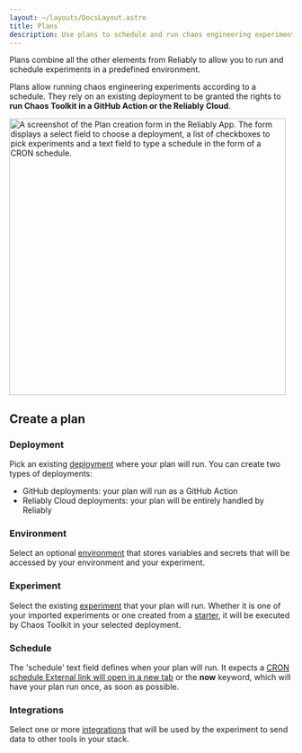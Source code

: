 ```yaml
---
layout: ~/layouts/DocsLayout.astro
title: Plans
description: Use plans to schedule and run chaos engineering experiments
---
```


Plans combine all the other elements from Reliably to allow you to run and schedule experiments in a predefined environment.

Plans allow running chaos engineering experiments according to a schedule. They rely on an existing deployment to be granted the rights to **run Chaos Toolkit in a GitHub Action or the Reliably Cloud**.

<p><img src="/images/docs/concepts/plans/reliably-plan.png" alt="A screenshot of the Plan creation form in the Reliably App. The form displays a select field to choose a deployment, a list of checkboxes to pick experiments and a text field to type a schedule in the form of a CRON schedule." width="492" /></p>

## Create a plan

### Deployment

Pick an existing [deployment](/docs/concepts/deployments/) where your plan will run. You can create two types of deployments:

- GitHub deployments: your plan will run as a GitHub Action
- Reliably Cloud deployments: your plan will be entirely handled by Reliably 

### Environment

Select an optional [environment](/docs/concepts/environments/) that stores variables and secrets that will be accessed by your environment and your experiment.

### Experiment

Select the existing [experiment](/docs/concepts/experiments/) that your plan will run. Whether it is one of your imported experiments or one created from a [starter](/docs/concepts/starters/), it will be executed by Chaos Toolkit in your selected deployment.

### Schedule

<p>The 'schedule' text field defines when your plan will run. It expects a <a href="https://www.ibm.com/docs/en/db2oc?topic=task-unix-cron-format" target="_blank" rel="noopener noreferer">CRON schedule <span class="screen-reader-text">External link will open in a new tab</span></a> or the <strong>now</strong> keyword, which will have your plan run once, as soon as possible.</p>

### Integrations

Select one or more [integrations](/docs/concepts/integrations/) that will be used by the experiment to send data to other tools in your stack.